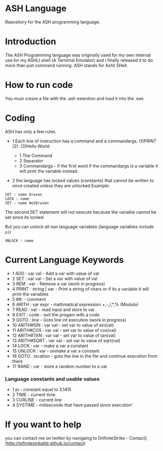 # ASH Language
Repository for the ASH programming language.

# Introduction

The ASH Programming language was originally used for my own internal 
use for my ASHLI shell (A Terminal Emulator) and i finally released it
to do more than just command running. ASH stands for Ashli SHell.

# How to run code

You must creare a file with the .ash extention and load it into the .exe.

# Coding

ASH has only a few rules.

* 1 Each line of instruction has a command and a commandargs.
(1)PRINT (2): (3)Hello World

    * 1 The Command
    * 2 Separator 
    * 3 Commandargs - if the first word if the commandargs is a variable it will print the variable instead.

* 2 the language has locked values (constants) that cannot be written to once created
unless they are unlocked
Example:
```
SET : name Draven
LOCK : name
SET : name NotDraven
```

The second SET statement  will not execute because the variable cannot be set since its locked

But you can unlock all non language variables (language variables include ```pi```)

```
UNLOCK : name
```

# Current Language Keywords

* 1 ADD : var val - Add a var with value of val
* 2 SET : var val - Set a var with value of val
* 3 REM : var - Remove a var (work in progress)
* 4 PRINT : string | var - Print a string of chars or if its a variable it will print the variables
* 5 ##: - comment
* 6 ARITH : var expr - mathmatical expression +,-,/,*,% (Modulo)
* 7 READ : var - read input and store to var
* 8 EXIT : code - exit the progam with a code
* 9 GOTO : line - Goto line int execution (work in progress)
* 10 ARITH#SIN : var val - set var to value of sin(val)
* 11 ARITH#COS : var val - set var to value of cos(val)
* 12 ARITH#TAN : var val - set var to value of tan(val)
* 13 ARITH#SQRT : var val - set var to value of sqrt(val)
* 14 LOCK : var - make a var a constant
* 15 UNLOCK : var - unmake a var a constant
* 16 GOTO : location - goto the line in the file and continue execution from there
* 17 RAND : var - store a random number to a var

### Language constants and usable values

* 1 pi - constant equal to 3.1415
* 2 TIME - current time
* 3 CURLINE - current line
* 4 SYSTIME - miliseconds that have passed since execution'


# If you want to help

you can  contact me on twitter by navigaing to [InfiniteStrike - Contact] (http://infinitestrikeltd.github.io/contact)
